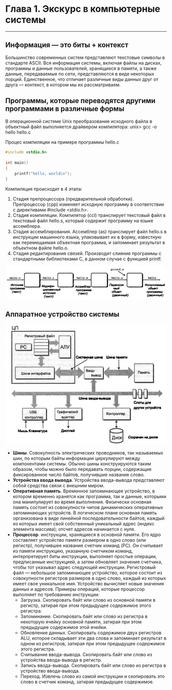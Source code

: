 # Глава 1. Экскурс в компьютерные системы
---

## Информация — это биты + контекст
Большинство современных систем представляют текстовые символы в стандарте ASCII.
Вся информация системы, включая файлы на дисках, программы и данные пользователей, хранящиеся в памяти, а также данные, передаваемые по сети, представляются в виде некоторых порций. Единственное, что отличает различные виды данных друг от друга — контекст, в котором мы их рассматриваем.

## Программы, которые переводятся другими программами в различные формы
В операционной системе Unix преобразование исходного файла в объектный файл выполняется драйвером компилятора:
unix> gcc -о hello hello.с

Процес компиляции на примере программы hello.c
``` c
#include <stdio.h>

int main()
{
	printf("hello, world\n");
}
```
Компиляция происходит в 4 этапа:
1. Стадия препроцессора (предварительной обработки). Препроцессор (cpp) изменяет исходную программу в соответствии с директивами #include <stdio.h>.
1. Стадия компиляции. Компилятор (ccl) транслирует текстовый файл в текстовый файл hello.s, который содержит программу на языке ассемблера.
1. Стадия ассемблирования. Ассемблер (as) транслирует файл hello.s в инструкции машинного языка, упаковывает их в форму, известную как перемещаемая  объектная программа, и запоминает результат в объектном файле hello.о.
1. Стадия редактирования связей. Производит слияние программы с стандартными библиотеками С, в данном случае с функцией printf.

![Процесс компиляции программы](./images/im1.png)

## Аппаратное устройство системы

![Организация аппаратных свойств типичной вычислительной системы](./images/im2.png)

- **Шины**. Совокупность электрических проводников, так называемых шин, по которым байты информации циркулируют между компонентами системы. Обычно шины конструируются таким образом, чтобы можно было передавать порции, содержащие фиксированное число байтов, получившие название слово. 
- **Устройства ввода вывода**. Устройства ввода-вывода представляют собой средства связи с внешним миром.
- **Оперативная память**. Временное запоминающее устройство, в котором временно хранятся как программа, так и данные, которыми она манипулирует во время выполнения. Физически основная память состоит из совокупности чипов динамических оперативных запоминающих устройств. В логическом плане основная память организована в виде линейной последовательности байтов, каждый из которых имеет свой собственный уникальный адрес (индекс элемента массива); отсчет адресов начинается с нуля.
- **Процессор**. инструкции, хранящиеся в основной памяти. Его ядро составляет устройство памяти размером в одно слово (или регистр), получившее название счетчик команд (PC). Он считывает из памяти инструкцию, указанную счетчиком команд, интерпретирует биты инструкции, выполняет простые операции, предписанные инструкцией, а затем обновляет значение счетчика, чтобы тот указывал адрес следующей инструкции.
Регистровый файл — небольшое запоминающее устройство, которое состоит из совокупности регистров размеров в одно слово, каждый из которых имеет свое уникальное имя. Устройство вычисляет новые значения данных и адресов. Примеры операций, которые процессор выполняет по требованию инструкции:
	- Загрузка. Скопировать байт или слово из основной памяти в регистр, затирая при этом предыдущее содержимое этого регистра.
	- Запоминание. Скопировать байт или слово из регистра в некоторую ячейку основной памяти, затирая при этом предыдущее содержимое этой ячейки.
	- Обновление данных. Скопировать содержимое двух регистров ALU, которое складывает эти два слова и запоминает результат в одном из регистров, затирая при этом предыдущее содержимое этого регистра.
	- Считывание ввода-вывода. Скопировать байт или слово из устройства ввода-вывода в регистр.
	- Запись ввода-вывода. Скопировать байт или слово из регистра в устройство ввода-вывода.
	- Переход. Извлечь слово из самой инструкции и скопировать это слово в счетчик команд, затирая предыдущее содержимое.
